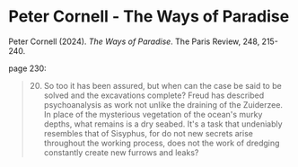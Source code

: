 # Peter Cornell - The Ways of Paradise

Peter Cornell (2024). _The Ways of Paradise_. The Paris Review, 248, 215-240.

page 230:  
> 20. So too it has been assured, but when can the case be said to be solved and the excavations complete? Freud has described psychoanalysis as work not unlike the draining of the Zuiderzee. In place of the mysterious vegetation of the ocean's murky depths, what remains is a dry seabed. It's a task that undeniably resembles that of Sisyphus, for do not new secrets arise throughout the working process, does not the work of dredging constantly create new furrows and leaks?  

